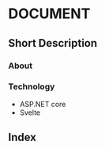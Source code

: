 # DOCUMENT 

## Short Description
### About 
### Technology
- ASP.NET core
- Svelte
### 

## Index



